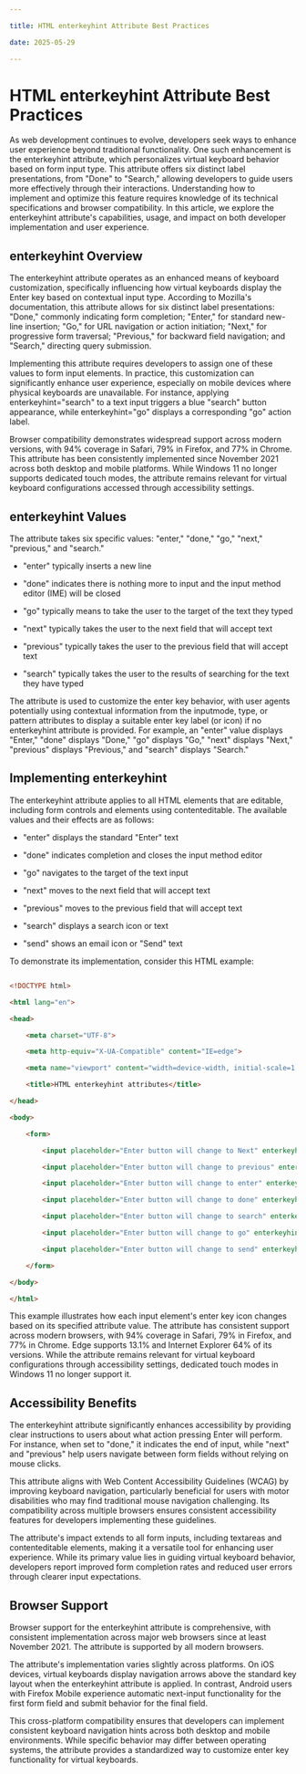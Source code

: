 ```yaml
---

title: HTML enterkeyhint Attribute Best Practices

date: 2025-05-29

---
```



# HTML enterkeyhint Attribute Best Practices

As web development continues to evolve, developers seek ways to enhance user experience beyond traditional functionality. One such enhancement is the enterkeyhint attribute, which personalizes virtual keyboard behavior based on form input type. This attribute offers six distinct label presentations, from "Done" to "Search," allowing developers to guide users more effectively through their interactions. Understanding how to implement and optimize this feature requires knowledge of its technical specifications and browser compatibility. In this article, we explore the enterkeyhint attribute's capabilities, usage, and impact on both developer implementation and user experience.


## enterkeyhint Overview

The enterkeyhint attribute operates as an enhanced means of keyboard customization, specifically influencing how virtual keyboards display the Enter key based on contextual input type. According to Mozilla's documentation, this attribute allows for six distinct label presentations: "Done," commonly indicating form completion; "Enter," for standard new-line insertion; "Go," for URL navigation or action initiation; "Next," for progressive form traversal; "Previous," for backward field navigation; and "Search," directing query submission.

Implementing this attribute requires developers to assign one of these values to form input elements. In practice, this customization can significantly enhance user experience, especially on mobile devices where physical keyboards are unavailable. For instance, applying enterkeyhint="search" to a text input triggers a blue "search" button appearance, while enterkeyhint="go" displays a corresponding "go" action label.

Browser compatibility demonstrates widespread support across modern versions, with 94% coverage in Safari, 79% in Firefox, and 77% in Chrome. This attribute has been consistently implemented since November 2021 across both desktop and mobile platforms. While Windows 11 no longer supports dedicated touch modes, the attribute remains relevant for virtual keyboard configurations accessed through accessibility settings.


## enterkeyhint Values

The attribute takes six specific values: "enter," "done," "go," "next," "previous," and "search."

- "enter" typically inserts a new line

- "done" indicates there is nothing more to input and the input method editor (IME) will be closed

- "go" typically means to take the user to the target of the text they typed

- "next" typically takes the user to the next field that will accept text

- "previous" typically takes the user to the previous field that will accept text

- "search" typically takes the user to the results of searching for the text they have typed

The attribute is used to customize the enter key behavior, with user agents potentially using contextual information from the inputmode, type, or pattern attributes to display a suitable enter key label (or icon) if no enterkeyhint attribute is provided. For example, an "enter" value displays "Enter," "done" displays "Done," "go" displays "Go," "next" displays "Next," "previous" displays "Previous," and "search" displays "Search."


## Implementing enterkeyhint

The enterkeyhint attribute applies to all HTML elements that are editable, including form controls and elements using contenteditable. The available values and their effects are as follows:

- "enter" displays the standard "Enter" text

- "done" indicates completion and closes the input method editor

- "go" navigates to the target of the text input

- "next" moves to the next field that will accept text

- "previous" moves to the previous field that will accept text

- "search" displays a search icon or text

- "send" shows an email icon or "Send" text

To demonstrate its implementation, consider this HTML example:

```html

<!DOCTYPE html>

<html lang="en">

<head>

    <meta charset="UTF-8">

    <meta http-equiv="X-UA-Compatible" content="IE=edge">

    <meta name="viewport" content="width=device-width, initial-scale=1.0">

    <title>HTML enterkeyhint attributes</title>

</head>

<body>

    <form>

        <input placeholder="Enter button will change to Next" enterkeyhint="next">

        <input placeholder="Enter button will change to previous" enterkeyhint="previous">

        <input placeholder="Enter button will change to enter" enterkeyhint="enter">

        <input placeholder="Enter button will change to done" enterkeyhint="done">

        <input placeholder="Enter button will change to search" enterkeyhint="search">

        <input placeholder="Enter button will change to go" enterkeyhint="go">

        <input placeholder="Enter button will change to send" enterkeyhint="send">

    </form>

</body>

</html>

```

This example illustrates how each input element's enter key icon changes based on its specified attribute value. The attribute has consistent support across modern browsers, with 94% coverage in Safari, 79% in Firefox, and 77% in Chrome. Edge supports 13.1% and Internet Explorer 64% of its versions. While the attribute remains relevant for virtual keyboard configurations through accessibility settings, dedicated touch modes in Windows 11 no longer support it.


## Accessibility Benefits

The enterkeyhint attribute significantly enhances accessibility by providing clear instructions to users about what action pressing Enter will perform. For instance, when set to "done," it indicates the end of input, while "next" and "previous" help users navigate between form fields without relying on mouse clicks.

This attribute aligns with Web Content Accessibility Guidelines (WCAG) by improving keyboard navigation, particularly beneficial for users with motor disabilities who may find traditional mouse navigation challenging. Its compatibility across multiple browsers ensures consistent accessibility features for developers implementing these guidelines.

The attribute's impact extends to all form inputs, including textareas and contenteditable elements, making it a versatile tool for enhancing user experience. While its primary value lies in guiding virtual keyboard behavior, developers report improved form completion rates and reduced user errors through clearer input expectations.


## Browser Support

Browser support for the enterkeyhint attribute is comprehensive, with consistent implementation across major web browsers since at least November 2021. The attribute is supported by all modern browsers.

The attribute's implementation varies slightly across platforms. On iOS devices, virtual keyboards display navigation arrows above the standard key layout when the enterkeyhint attribute is applied. In contrast, Android users with Firefox Mobile experience automatic next-input functionality for the first form field and submit behavior for the final field.

This cross-platform compatibility ensures that developers can implement consistent keyboard navigation hints across both desktop and mobile environments. While specific behavior may differ between operating systems, the attribute provides a standardized way to customize enter key functionality for virtual keyboards.

